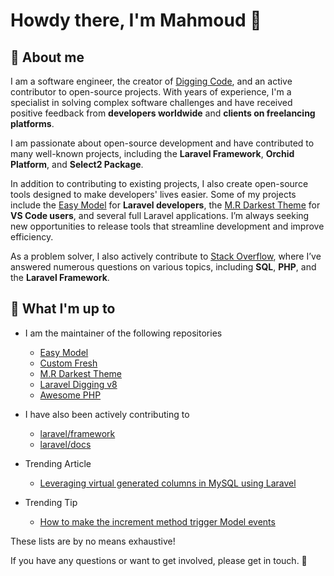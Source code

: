 # Howdy there, I'm Mahmoud 🙌

## 🤵 About me

I am a software engineer, the creator of [Digging Code](https://blog.mmramadan.com/), and an active contributor to open-source projects. With years of experience, I'm a specialist in solving complex software challenges and have received positive feedback from **developers worldwide** and **clients on freelancing platforms**.

I am passionate about open-source development and have contributed to many well-known projects, including the **Laravel Framework**, **Orchid Platform**, and **Select2 Package**.

In addition to contributing to existing projects, I also create open-source tools designed to make developers' lives easier. Some of my projects include the [Easy Model](https://github.com/mahmoudmohamedramadan/easy-model) for **Laravel developers**, the [M.R Darkest Theme](https://github.com/mahmoudmohamedramadan/mr-darkest-theme) for **VS Code users**, and several full Laravel applications. I’m always seeking new opportunities to release tools that streamline development and improve efficiency.

As a problem solver, I also actively contribute to [Stack Overflow](https://stackoverflow.com/users/11019205), where I’ve answered numerous questions on various topics, including **SQL**, **PHP**, and the **Laravel Framework**.


## 🚦 What I'm up to

- I am the maintainer of the following repositories
  - [Easy Model](https://github.com/mahmoudmohamedramadan/easy-model)
  - [Custom Fresh](https://github.com/mahmoudmohamedramadan/custom-fresh)
  - [M.R Darkest Theme](https://github.com/mahmoudmohamedramadan/mr-darkest-theme)
  - [Laravel Digging v8](https://github.com/mahmoudmohamedramadan/Laravel-Digging-v8)
  - [Awesome PHP](https://github.com/mahmoudmohamedramadan/Awesome-PHP)

- I have also been actively contributing to
  - [laravel/framework](https://github.com/laravel/framework)
  - [laravel/docs](https://github.com/laravel/docs)
  
- Trending Article
  - [Leveraging virtual generated columns in MySQL using Laravel](https://blog.mmramadan.com/back-end/laravel/leveraging-virtual-generated-columns-in-mysql-using-laravel)

- Trending Tip
  - [How to make the increment method trigger Model events](https://blog.mmramadan.com/eloquent/how-to-make-the-increment-method-trigger-model-events)

These lists are by no means exhaustive!

If you have any questions or want to get involved, please get in touch. 🐘
